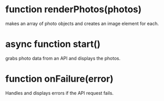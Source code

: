 # function renderPhotos(photos)
makes an array of photo objects and creates an image element for each.

# async function start()
grabs photo data from an API and displays the photos.


# function onFailure(error)
Handles and displays errors if the API request fails.
